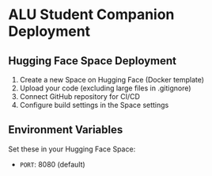# ALU Student Companion Deployment

## Hugging Face Space Deployment

1. Create a new Space on Hugging Face (Docker template)
2. Upload your code (excluding large files in .gitignore)
3. Connect GitHub repository for CI/CD
4. Configure build settings in the Space settings

## Environment Variables

Set these in your Hugging Face Space:

- `PORT`: 8080 (default)